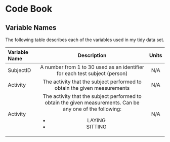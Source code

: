 Code Book
=========

## Variable Names
The following table describes each of the variables used in my tidy data set.

| Variable Name | Description | Units |
|:--------------|:-----------:|:-----:|
| SubjectID | A number from 1 to 30 used as an identifier for each test subject (person) | N/A |
| Activity | The activity that the subject performed to obtain the given measurements | N/A |
| Activity | The activity that the subject performed to obtain the given measurements. Can be any one of the following:<ul><li>LAYING</li><li>SITTING</li></ul> | N/A |